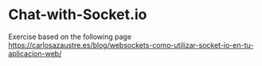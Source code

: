 # Chat-with-Socket.io
Exercise based on the following page https://carlosazaustre.es/blog/websockets-como-utilizar-socket-io-en-tu-aplicacion-web/
